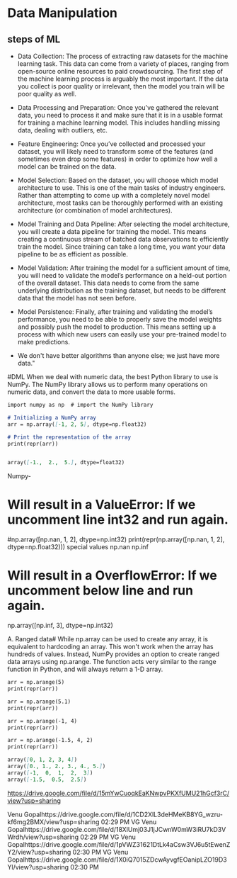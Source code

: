 # Data Manipulation

## steps of ML

* Data Collection: The process of extracting raw datasets for the machine learning task. This data can come from a variety of places, ranging from open-source online resources to paid crowdsourcing. The first step of the machine learning process is arguably the most important. If the data you collect is poor quality or irrelevant, then the model you train will be poor quality as well.

* Data Processing and Preparation: Once you’ve gathered the relevant data, you need to process it and make sure that it is in a usable format for training a machine learning model. This includes handling missing data, dealing with outliers, etc.

* Feature Engineering: Once you’ve collected and processed your dataset, you will likely need to transform some of the features (and sometimes even drop some features) in order to optimize how well a model can be trained on the data.

* Model Selection: Based on the dataset, you will choose which model architecture to use. This is one of the main tasks of industry engineers. Rather than attempting to come up with a completely novel model architecture, most tasks can be thoroughly performed with an existing architecture (or combination of model architectures).

* Model Training and Data Pipeline: After selecting the model architecture, you will create a data pipeline for training the model. This means creating a continuous stream of batched data observations to efficiently train the model. Since training can take a long time, you want your data pipeline to be as efficient as possible.

* Model Validation: After training the model for a sufficient amount of time, you will need to validate the model’s performance on a held-out portion of the overall dataset. This data needs to come from the same underlying distribution as the training dataset, but needs to be different data that the model has not seen before.

* Model Persistence: Finally, after training and validating the model’s performance, you need to be able to properly save the model weights and possibly push the model to production. This means setting up a process with which new users can easily use your pre-trained model to make predictions.

* We don't have better algorithms than anyone else; we just have more data."

#DML
When we deal with numeric data, the best Python library to use is NumPy. The NumPy library allows us to perform many operations on numeric data, and convert the data to more usable forms.

```markdown
import numpy as np  # import the NumPy library

# Initializing a NumPy array
arr = np.array([-1, 2, 5], dtype=np.float32)

# Print the representation of the array
print(repr(arr))


array([-1.,  2.,  5.], dtype=float32)

```

Numpy-
# Will result in a ValueError: If we uncomment line int32 and run again.
#np.array([np.nan, 1, 2], dtype=np.int32)
print(repr(np.array([np.nan, 1, 2], dtype=np.float32)))
special values
np.nan
np.inf
# Will result in a OverflowError: If we uncomment below line  and run again.
np.array([np.inf, 3], dtype=np.int32)


A. Ranged data#
While np.array can be used to create any array, it is equivalent to hardcoding an array. This won't work when the array has hundreds of values. Instead, NumPy provides an option to create ranged data arrays using np.arange. The function acts very similar to the range function in Python, and will always return a 1-D array.

```markdown
arr = np.arange(5)
print(repr(arr))

arr = np.arange(5.1)
print(repr(arr))

arr = np.arange(-1, 4)
print(repr(arr))

arr = np.arange(-1.5, 4, 2)
print(repr(arr))

array([0, 1, 2, 3, 4])
array([0., 1., 2., 3., 4., 5.])
array([-1,  0,  1,  2,  3])
array([-1.5,  0.5,  2.5])


```


https://drive.google.com/file/d/15mYwCuoqkEaKNwpvPKXfUMU21hGcf3rC/view?usp=sharing

Venu Gopalhttps://drive.google.com/file/d/1CD2XlL3deHMeKB8YG_wzru-kf6mg2BMX/view?usp=sharing
02:29 PM
VG
Venu Gopalhttps://drive.google.com/file/d/18XlUmj03J1jJCwnW0mW3iRU7kD3VWrdh/view?usp=sharing
02:29 PM
VG
Venu Gopalhttps://drive.google.com/file/d/1pVWZ31621DtLk4aCsw3VJ6u5tEwenZY2/view?usp=sharing
02:30 PM
VG
Venu Gopalhttps://drive.google.com/file/d/1X0iQ7015ZDcwAyvgfEOanipLZO19D3Yl/view?usp=sharing
02:30 PM

